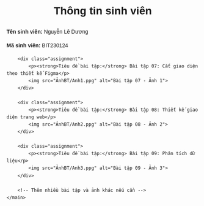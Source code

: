 <!DOCTYPE html>
<html lang="vi">
<head>
    <meta charset="UTF-8">
    <meta name="viewport" content="width=device-width, initial-scale=1.0">
    <title>Thông tin sinh viên</title>
    <style>
        body {
            font-family: Arial, sans-serif;
            line-height: 1.6;
            margin: 20px;
        }
        header {
            text-align: center;
            margin-bottom: 20px;
        }
        main {
            margin-top: 20px;
        }
        .assignment {
            margin-bottom: 30px;
        }
        img {
            max-width: 100%; /* Đảm bảo ảnh không vượt quá chiều rộng của khung chứa */
            height: auto;
            display: block;
            margin: 10px auto; /* Căn giữa ảnh */
        }
    </style>
</head>
<body>
    <header>
        <h1>Thông tin sinh viên</h1>
    </header>
    <main>
        <p><strong>Tên sinh viên:</strong> Nguyễn Lê Dương</p>
        <p><strong>Mã sinh viên:</strong> BIT230124</p>

        <div class="assignment">
            <p><strong>Tiêu đề bài tập:</strong> Bài tập 07: Cắt giao diện theo thiết kế Figma</p>
            <img src="ẢnhBT/Anh1.ppg" alt="Bài tập 07 - Ảnh 1">
        </div>

        <div class="assignment">
            <p><strong>Tiêu đề bài tập:</strong> Bài tập 08: Thiết kế giao diện trang web</p>
            <img src="ẢnhBT/Anh2.ppg" alt="Bài tập 08 - Ảnh 2">
        </div>

        <div class="assignment">
            <p><strong>Tiêu đề bài tập:</strong> Bài tập 09: Phân tích dữ liệu</p>
            <img src="ẢnhBT/Anh3.ppg" alt="Bài tập 09 - Ảnh 3">
        </div>

        <!-- Thêm nhiều bài tập và ảnh khác nếu cần -->
    </main>
</body>
</html>
